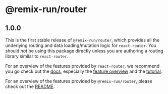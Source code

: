 # @remix-run/router

## 1.0.0

This is the first stable release of `@remix-run/router`, which provides all the underlying routing and data loading/mutation logic for `react-router`. You should _not_ be using this package directly unless you are authoring a routing library similar to `react-router`.

For an overview of the features provided by `react-router`, we recommend you go check out the [docs][rr-docs], especially the [feature overview][rr-feature-overview] and the [tutorial][rr-tutorial].

For an overview of the features provided by `@remix-run/router`, please check out the [README][remix-router-readme].

[rr-docs]: https://reactrouter.com/
[rr-feature-overview]: https://reactrouter.com/en/main/start/overview
[rr-tutorial]: https://reactrouter.com/en/main/start/tutorial
[remix-router-readme]: https://github.com/remix-run/react-router/blob/main/packages/router/README.md
